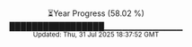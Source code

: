 <p align="center">
⏳Year Progress (58.02 %) <br>
█████████████████▁▁▁▁▁▁▁▁▁▁▁▁▁ <br>
<sub>Updated: Thu, 31 Jul 2025 18:37:52 GMT</sub>
</p>

